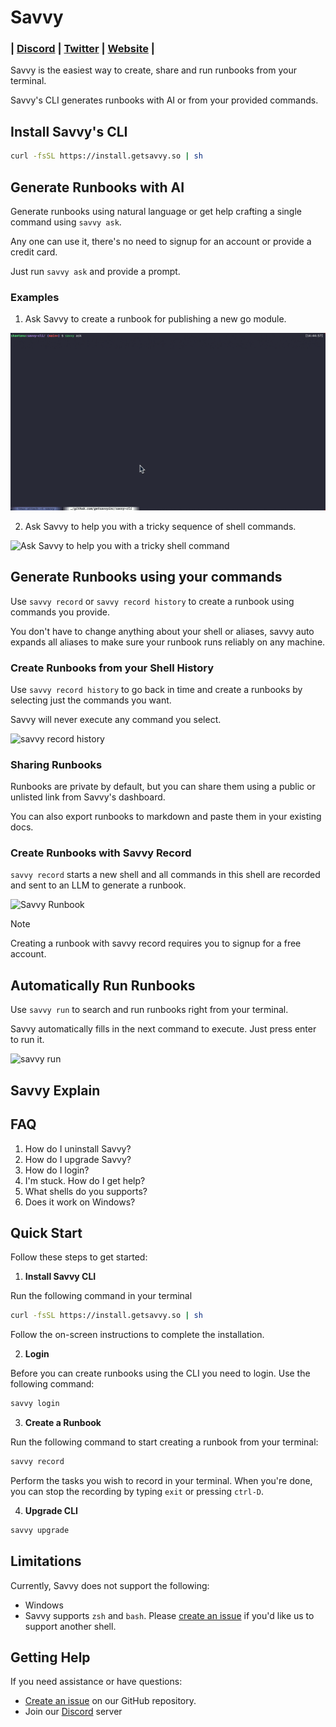 # Savvy

<h3 align="left">
  | <a href="https://getsavvy.so/discord">Discord</a> |
  <a href="https://twitter.com/savvyoncall">Twitter</a> |
  <a href="https://www.getsavvy.so/">Website</a> |
</h3>

Savvy is the easiest way to create, share and run runbooks from your terminal.


Savvy's CLI generates runbooks with AI or from your provided commands.

## Install Savvy's CLI

```sh
curl -fsSL https://install.getsavvy.so | sh
```

## Generate Runbooks with AI

Generate runbooks using natural language or get help crafting a single command using `savvy ask`.

Any one can use it, there's no need to signup for an account or provide a credit card.

Just run `savvy ask` and provide a prompt.

### Examples

1. Ask Savvy to create a runbook for publishing a new go module.


![Ask Savvy to create a runbook for publishing a new go module.](demos/ask-runbook.gif)

2. Ask Savvy to help you with a tricky sequence of shell commands.

![Ask Savvy to help you with a tricky shell command](demos/ask-command.gif)


## Generate Runbooks using your commands

Use `savvy record` or `savvy record history` to create a runbook using commands you provide.

You don't have to change anything about your shell or aliases, savvy auto expands all aliases to make sure your runbook runs reliably on any machine.

### Create Runbooks from your Shell History

Use `savvy record history` to go back in time and create a runbooks by selecting just the commands you want.

Savvy will never execute any command you select.


![savvy record history](demos/savvy-history.gif)

### Sharing Runbooks

Runbooks are private by default, but you can share them using a public or unlisted link from Savvy's dashboard.

You can also export runbooks to markdown and paste them in your existing docs.

### Create Runbooks with Savvy Record

`savvy record` starts a new shell and all commands in this shell are recorded and sent to an LLM to generate a runbook.

![Savvy Runbook](https://vhs.charm.sh/vhs-1UmW0o6uSztF6b76y92K2K.gif)

> [!NOTE]
> Creating a runbook with savvy record requires you to signup for a free account.

## Automatically Run Runbooks

Use `savvy run` to search and run runbooks right from your terminal.

Savvy automatically fills in the next command to execute. Just press enter to run it.

![savvy run](demos/savvy-run.gif)


## Savvy Explain


## FAQ

1. How do I uninstall Savvy?
2. How do I upgrade Savvy?
3. How do I login?
4. I'm stuck. How do I get help?
5. What shells do you supports?
6. Does it work on Windows?

## Quick Start

Follow these steps to get started:

1. **Install Savvy CLI**

Run the following command in your terminal

```sh
curl -fsSL https://install.getsavvy.so | sh
```

Follow the on-screen instructions to complete the installation.

2. **Login**

Before you can create runbooks using the CLI you need to login. Use the following command:

```sh
savvy login
```

3. **Create a Runbook**

Run the following command to start creating a runbook from your terminal:

```sh
savvy record
```

Perform the tasks you wish to record in your terminal. When you're done, you can stop the recording by typing `exit` or pressing `ctrl-D`.

4. **Upgrade CLI**

```sh
savvy upgrade
```

## Limitations

Currently, Savvy does not support the following:

* Windows
* Savvy supports `zsh` and `bash`. Please [create an issue](https://github.com/getsavvyinc/savvy-cli/issues/new) if you'd like us to support another shell.

## Getting Help

If you need assistance or have questions:

* [Create an issue](https://github.com/getsavvyinc/savvy-cli/issues/new) on our GitHub repository.
* Join our [Discord](https://getsavvy.so/discord) server
